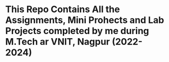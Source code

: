# This Repo Contains All the Assignments, Mini Prohects and Lab Projects completed by me during M.Tech ar VNIT, Nagpur (2022-2024)
